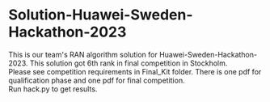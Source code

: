 # Solution-Huawei-Sweden-Hackathon-2023
This is our team's RAN algorithm solution for Huawei-Sweden-Hackathon-2023. This solution got 6th rank in final competition in Stockholm.  
Please see competition requirements in Final_Kit folder. There is one pdf for qualification phase and one pdf for final competition.  
Run hack.py to get results.
